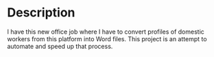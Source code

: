 # Description

I have this new office job where I have to convert profiles of domestic workers from this platform into Word files. This project is an attempt to automate and speed up that process.
